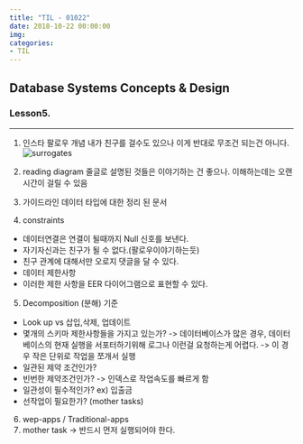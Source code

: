 ```yaml
---
title: "TIL - 01022"
date: 2018-10-22 00:00:00
img:
categories:
- TIL
---
```


## Database Systems Concepts & Design
### Lesson5.

----

1. 인스타 팔로우 개념
내가 친구를 걸수도 있으나 이게 반대로 무조건 되는건 아니다.
![surrogates](...../Picture/db_1022_1.png)

2. reading diagram
줄글로 설명된 것들은 이야기하는 건 좋으나. 이해하는데는 오랜 시간이 걸릴 수 있음

3. 가이드라인
데이터 타입에 대한 정리 된 문서

4. constraints
- 데이터연결은 연결이 될때까지 Null 신호를 보낸다.
- 자기자신과는 친구가 될 수 없다.(팔로우이야기하는듯)
- 친구 관계에 대해서만 오로지 댓글을 달 수 있다.
- 데이터 제한사항
- 이러한 제한 사항을 EER 다이어그램으로 표현할 수 있다.

5. Decomposition (분해) 기준
- Look up vs 삽입,삭제, 업데이트
- 몇개의 스키마 제한사항들을 가지고 있는가? -> 데이터베이스가 많은 경우, 데이터베이스의 현재 실행을 서포터하기위해 로그나 이런걸 요청하는게 어렵다. -> 이 경우 작은 단위로 작업을 쪼개서 실행
- 일관된 제약 조건인가?
- 빈번한 제약조건인가? -> 인덱스로 작업속도를 빠르게 함
- 일관성이 필수적인가? ex) 입출금
- 선작업이 필요한가? (mother tasks)

6. wep-apps / Traditional-apps
7. mother task -> 반드시 먼저 실행되어야 한다.
